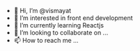 - 👋 Hi, I’m @vismayat
- 👀 I’m interested in front end development
- 🌱 I’m currently learning Reactjs 
- 💞️ I’m looking to collaborate on ...
- 📫 How to reach me ...

<!---
vismayat/vismayat is a ✨ special ✨ repository because its `README.md` (this file) appears on your GitHub profile.
You can click the Preview link to take a look at your changes.
--->
